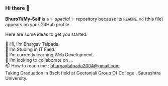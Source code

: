 ### Hi there 👋


**Bhuro11/My-Self** is a ✨ _special_ ✨ repository because its `README.md` (this file) appears on your GitHub profile.

Here are some ideas to get you started:

👋 Hi, I’m Bhargav Talpada.<br>
👀 I’m Studing in IT Field.<br>
🌱 I’m currently learning Web Development.<br>
💞️ I’m looking to collaborate on ...<br>
📫 How to reach me : bhargavtalpada2004@gmail.com<br>
Taking Graduation in BscIt field at Geetanjali Group Of College , Saurashtra University.<br>

